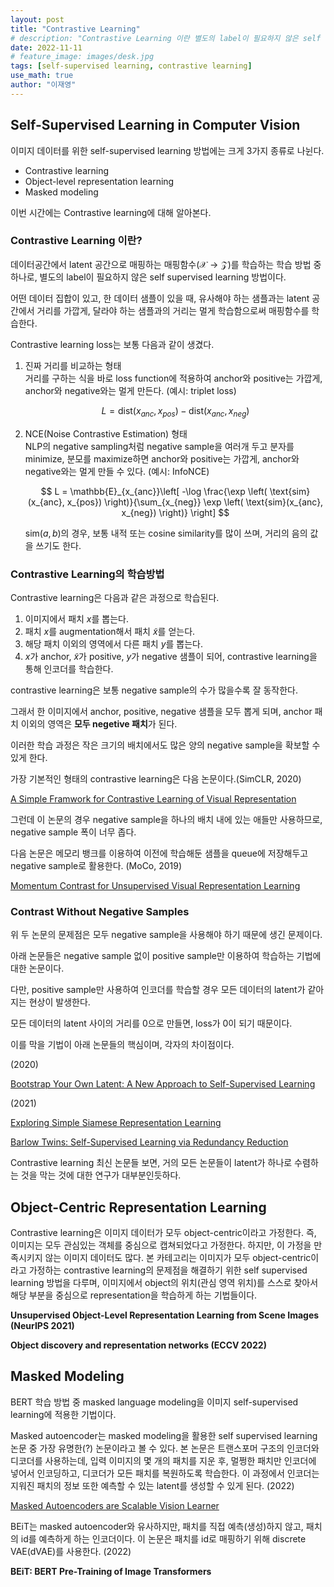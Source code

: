 ```yaml
---
layout: post
title: "Contrastive Learning"
# description: "Contrastive Learning 이란 별도의 label이 필요하지 않은 self supervised learning 방법이다."
date: 2022-11-11
# feature_image: images/desk.jpg 
tags: [self-supervised learning, contrastive learning]
use_math: true
author: "이재영"
---
```


## Self-Supervised Learning in Computer Vision

이미지 데이터를 위한 self-supervised learning 방법에는 크게 3가지 종류로 나뉜다.

- Contrastive learning
- Object-level representation learning
- Masked modeling

이번 시간에는 Contrastive learning에 대해 알아본다.

<!--more-->

### Contrastive Learning 이란?

데이터공간에서 latent 공간으로 매핑하는 매핑함수($\mathcal{X} \rightarrow \mathcal{Z}$)를 학습하는 학습 방법 중 하나로, 별도의 label이 필요하지 않은 self supervised learning 방법이다. 

어떤 데이터 집합이 있고, 한 데이터 샘플이 있을 때, 유사해야 하는 샘플과는 latent 공간에서 거리를 가깝게, 달라야 하는 샘플과의 거리는 멀게 학습함으로써 매핑함수를 학습한다.

Contrastive learning loss는 보통 다음과 같이 생겼다.

1. 진짜 거리를 비교하는 형태  
    거리를 구하는 식을 바로 loss function에 적용하여 anchor와 positive는 가깝게, anchor와 negative와는 멀게 만든다. (예시: triplet loss)

    $$
    L = \text{dist}(x_{anc}, x_{pos}) - \text{dist}(x_{anc}, x_{neg})
    $$

2. NCE(Noise Contrastive Estimation) 형태  
    NLP의 negative sampling처럼 negative sample을 여러개 두고 분자를 minimize, 분모를 maximize하면 anchor와 positive는 가깝게, anchor와 negative와는 멀게 만들 수 있다. (예시: InfoNCE)

    $$
    L = \mathbb{E}_{x_{anc}}\left[ -\log \frac{\exp \left( \text{sim}(x_{anc}, x_{pos}) \right)}{\sum_{x_{neg}} \exp \left( \text{sim}(x_{anc}, x_{neg}) \right)} \right]
    $$

    $\text{sim}(a, b)$의 경우, 보통 내적 또는 cosine similarity를 많이 쓰며, 거리의 음의 값을 쓰기도 한다.

### Contrastive Learning의 학습방법

Contrastive learning은 다음과 같은 과정으로 학습된다.

1. 이미지에서 패치 $x$를 뽑는다.
2. 패치 $x$를 augmentation해서 패치 $\tilde{x}$를 얻는다.
3. 해당 패치 이외의 영역에서 다른 패치 $y$를 뽑는다.
4. $x$가 anchor, $\tilde{x}$가 positive, $y$가 negative 샘플이 되어, contrastive learning을 통해 인코더를 학습한다.

contrastive learning은 보통 negative sample의 수가 많을수록 잘 동작한다. 

그래서 한 이미지에서 anchor, positive, negative 샘플을 모두 뽑게 되며, anchor 패치 이외의 영역은 **모두 negetive 패치**가 된다. 

이러한 학습 과정은 작은 크기의 배치에서도 많은 양의 negative sample을 확보할 수 있게 한다.

가장 기본적인 형태의 contrastive learning은 다음 논문이다.(SimCLR, 2020)

[A Simple Framwork for Contrastive Learning of Visual Representation](https://www.notion.so/A-Simple-Framwork-for-Contrastive-Learning-of-Visual-Representation-09835248af6f4a23bfe16045dab8ed84)

그런데 이 논문의 경우 negative sample을 하나의 배치 내에 있는 애들만 사용하므로, negative sample 폭이 너무 좁다.

다음 논문은 메모리 뱅크를 이용하여 이전에 학습해둔 샘플을 queue에 저장해두고 negative sample로 활용한다. (MoCo, 2019)

[Momentum Contrast for Unsupervised Visual Representation Learning](https://www.notion.so/Momentum-Contrast-for-Unsupervised-Visual-Representation-Learning-7445c72ab3db40b7b3420771e59e5c32)

### Contrast Without Negative Samples

위 두 논문의 문제점은 모두 negative sample을 사용해야 하기 때문에 생긴 문제이다. 

아래 논문들은 negative sample 없이 positive sample만 이용하여 학습하는 기법에 대한 논문이다. 

다만, positive sample만 사용하여 인코더를 학습할 경우 모든 데이터의 latent가 같아지는 현상이 발생한다. 

모든 데이터의 latent 사이의 거리를 0으로 만들면, loss가 0이 되기 때문이다. 

이를 막을 기법이 아래 논문들의 핵심이며, 각자의 차이점이다.

(2020)

[Bootstrap Your Own Latent: A New Approach to Self-Supervised Learning](https://www.notion.so/Bootstrap-Your-Own-Latent-A-New-Approach-to-Self-Supervised-Learning-cf940bd163c448f4a9fc26cd1a917bc0)

(2021)

[Exploring Simple Siamese Representation Learning](https://www.notion.so/Exploring-Simple-Siamese-Representation-Learning-f68fac6af1004534bdfe2adda7314f32)

[Barlow Twins: Self-Supervised Learning via Redundancy Reduction](https://www.notion.so/Barlow-Twins-Self-Supervised-Learning-via-Redundancy-Reduction-77d1f829c1a0417bac5ef48214fa7f73)

Contrastive learning 최신 논문들 보면, 거의 모든 논문들이 latent가 하나로 수렴하는 것을 막는 것에 대한 연구가 대부분인듯하다.  



## Object-Centric Representation Learning

Contrastive learning은 이미지 데이터가 모두 object-centric이라고 가정한다. 즉, 이미지는 모두 관심있는 객체를 중심으로 캡쳐되었다고 가정한다. 하지만, 이 가정을 만족시키지 않는 이미지 데이터도 많다. 본 카테고리는 이미지가 모두 object-centric이라고 가정하는 contrastive learning의 문제점을 해결하기 위한 self supervised learning 방법을 다루며, 이미지에서 object의 위치(관심 영역 위치)를 스스로 찾아서 해당 부분을 중심으로 representation을 학습하게 하는 기법들이다.

**Unsupervised Object-Level Representation Learning from Scene Images (NeurIPS 2021)**

**Object discovery and representation networks (ECCV 2022)**



## Masked Modeling

BERT 학습 방법 중 masked language modeling을 이미지 self-supervised learning에 적용한 기법이다.

Masked autoencoder는 masked modeling을 활용한 self supervised learning 논문 중 가장 유명한(?) 논문이라고 볼 수 있다. 본 논문은 트랜스포머 구조의 인코더와 디코더를 사용하는데, 입력 이미지의 몇 개의 패치를 지운 후, 멀쩡한 패치만 인코더에 넣어서 인코딩하고, 디코더가 모든 패치를 복원하도록 학습한다. 이 과정에서 인코더는 지워진 패치의 정보 또한 예측할 수 있는 latent를 생성할 수 있게 된다. (2022)

[Masked Autoencoders are Scalable Vision Learner](https://www.notion.so/Masked-Autoencoders-are-Scalable-Vision-Learner-424011fc9d9948568539f74c8884f40d)

BEiT는 masked autoencoder와 유사하지만, 패치를 직접 예측(생성)하지 않고, 패치의 id를 예측하게 하는 인코더이다. 이 논문은 패치를 id로 매핑하기 위해 discrete VAE(dVAE)를 사용한다. (2022)

**BEiT: BERT Pre-Training of Image Transformers**
